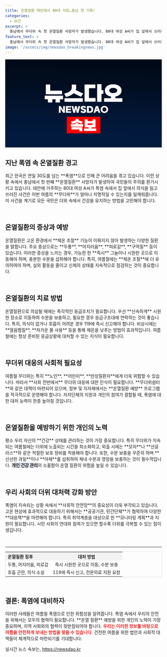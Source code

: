 ```yaml
---
title: 온열질환 태안에서 80대 사망…충남 첫 기록!
categories:
  - 보건
excerpt: >
  충남에서 무더위 속 첫 온열질환 사망자가 발생했습니다. 80대 여성 A씨가 집 앞에서 쓰러져 열사병으로 판별되었으며, 올해 폭염의 위험성을 다시 경고합니다. 클릭하고 자세한 내용을 확인해보세요!
feature_text: >
  충남에서 무더위 속 첫 온열질환 사망자가 발생했습니다. 80대 여성 A씨가 집 앞에서 쓰러져 열사병으로 판별되었으며, 올해 폭염의 위험성을 다시 경고합니다. 클릭하고 자세한 내용을 확인해보세요!
image: '/assets/img/newsdao_breakingnews.jpg'
---
```


<p><img src="/assets/img/newsdao_breakingnews.jpg" alt="koreaapp 속보" /></p>

<h2 data-ke-size="size26">지난 폭염 속 온열질환 경고</h2>

<p data-ke-size="size16">최근 한국은 연일 30도를 넘는 **폭염**으로 인해 큰 어려움을 겪고 있습니다. 이런 상황 속에서 충남에서 첫 번째 **온열질환** 사망자가 발생하여 국민들의 주의를 환기시키고 있습니다. 태안에 거주하는 80대 여성 A씨가 폭염 속에서 집 앞에서 의식을 잃고 쓰러진 사건은 이번 여름의 **무더위**가 얼마나 치명적일 수 있는지를 일깨워줍니다. 이 사건을 계기로 모든 국민은 더위 속에서 건강을 유지하는 방법을 고민해야 합니다.</p>

<p data-ke-size="size16">&nbsp;</p>

<h2 data-ke-size="size26">온열질환의 증상과 예방</h2>

<p data-ke-size="size16">온열질환은 고온 환경에서 **체온 조절** 기능이 이뤄지지 않아 발생하는 다양한 질환을 말합니다. 주요 증상으로는 **두통**, **어지러움**, **피로감**, **구역질** 등이 있습니다. 이러한 증상을 느끼는 경우, 가능한 한 **즉시** 그늘이나 시원한 곳으로 이동해야 하며, 충분한 수분을 섭취해야 합니다. 특히, 여름철에는 **체온 조절**에 더 유의하여야 하며, 실외 활동을 줄이고 신체의 상태를 지속적으로 점검하는 것이 중요합니다.</p>

<p data-ke-size="size16">&nbsp;</p>

<h2 data-ke-size="size26">온열질환의 치료 방법</h2>

<p data-ke-size="size16">온열질환으로 의심될 때에는 즉각적인 응급조치가 필요합니다. 우선 **신속하게** 시원한 장소로 이동하여 수분을 보충하고, 필요한 경우 응급구조대에 연락하는 것이 좋습니다. 특히, 의식이 없거나 호흡이 어려운 경우 119에 즉시 신고해야 합니다. 비상시에는 **얼음찜질**, **차가운 물 사용** 등을 통해 체온을 낮추는 방법이 효과적입니다. 여름철에는 항상 준비된 응급상황에 대처할 수 있는 지식이 필요합니다.</p>

<p data-ke-size="size16">&nbsp;</p>

<h2 data-ke-size="size26">무더위 대응의 사회적 필요성</h2>

<p data-ke-size="size16">여름철 무더위는 특히 **노인**, **어린이**, **만성질환자**에게 더욱 위험할 수 있습니다. 따라서 **사회 전반에서** 무더위 대응에 대한 인식이 필요합니다. **무더위쉼터**와 같은 대책이 마련되어 있으며, 정부 및 지자체에서는 **온열질환 예방** 프로그램을 적극적으로 운영해야 합니다. 자치단체의 지원과 개인의 참여가 결합될 때, 폭염에 대한 대처 능력이 한층 높아질 것입니다.</p>

<p data-ke-size="size16">&nbsp;</p>

<h2 data-ke-size="size26">온열질환을 예방하기 위한 개인의 노력</h2>

<p data-ke-size="size16">평소 우리 자신의 **건강** 상태를 관리하는 것이 가장 중요합니다. 특히 무더위가 지속되는 여름철에는 더위에 노출되는 시간을 최소화하고, 외출 시에는 **모자**나 **선글라스**와 같은 적절한 보호 장비를 착용해야 합니다. 또한, 수분 보충을 꾸준히 하며 **신선한 과일**이나 **야채**를 섭취하여 체내 수분과 영양을 보충하는 것이 필수적입니다. <b><span style="background-color: #21538527;">개인 건강 관리</span></b>의 소홀함이 온열 질환의 위험을 높일 수 있습니다.</p>

<p data-ke-size="size16">&nbsp;</p>

<h2 data-ke-size="size26">우리 사회의 더위 대처력 강화 방안</h2>

<p data-ke-size="size16">폭염이 지속되는 상황 속에서 **사회적 안전망**의 중요성이 더욱 부각되고 있습니다. 고온 현상에 효과적으로 대응하기 위해서는 **공공기관, 민간단체**가 협력하여 다양한 **대응책**을 마련해야 합니다. 특히 취약계층을 대상으로 한 **모니터링 계획**과 지원이 필요합니다. 시민 사회의 연대와 참여가 있으면 할수록 더위를 극복할 수 있는 힘이 생깁니다.</p>

<p data-ke-size="size16">&nbsp;</p>

<hr>

<table style="width: 100%; border: 1px solid #ddd;">
  <tr style="background-color: #f2f2f2;">
    <th style="text-align: left;">온열질환 징후</th>
    <th style="text-align: center;">대처 방법</th>
  </tr>
  <tr>
    <td style="text-align: left;">두통, 어지러움, 피로감</td>
    <td style="text-align: center;">즉시 시원한 곳으로 이동, 수분 보충</td>
  </tr>
  <tr>
    <td style="text-align: left;">호흡 곤란, 의식 소실</td>
    <td style="text-align: center;">119에 즉시 신고, 전문의료 지원 요청</td>
  </tr>
</table>

<p data-ke-size="size16">&nbsp;</p>

<h2 data-ke-size="size26">결론: 폭염에 대비하자</h2>

<p data-ke-size="size16">이러한 사례들은 여름철 폭염으로 인한 위험성을 알려줍니다. 폭염 속에서 우리의 안전을 위해서는 모두의 협력이 필요합니다. **온열 질환** 예방을 위한 개인의 노력이 가장 중요하며, 지역 사회와의 협력이 뒷받침되어야 합니다. <b><span style="color: #ee2323;">우리는 이러한 정보를 바탕으로 여름을 안전하게 보내는 방법을 찾을 수 있습니다.</span></b> 건전한 여름을 위한 법안과 사회적 대책들이 체계적으로 마련되기를 기대합니다.</p>
실시간 뉴스 속보는, <a href="https://newsdao.kr" rel="dofollow">https://newsdao.kr</a>


